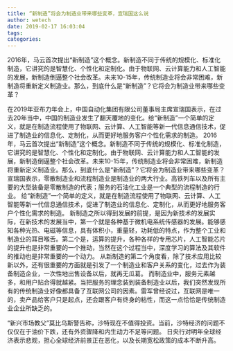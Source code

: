```yaml
---
title: “新制造”将会为制造业带来哪些变革，宣瑞国这么说
author: wetech
date: 2019-02-17 16:03:04
tags: 
categories: 
---
```

2016年，马云首次提出“新制造”这个概念。新制造不同于传统的规模化、标准化制造，它讲究的是智慧化、个性化和定制化。由于物联网、云计算能力和人工智能的发展，新制造倒逼整个社会改革。未来10-15年，传统制造业将会非常困难，新制造将重新定义制造业。那么，到底什么是“新制造”？它将会为制造业带来哪些变革？
<!-- more -->
在2019年亚布力年会上，中国自动化集团有限公司董事局主席宣瑞国表示，在过去20年当中，中国的制造业发生了翻天覆地的变化。给“新制造”一个简单的定义，就是在制造流程使用了物联网、云计算、人工智能等新一代信息通信技术，促进了制造业的信息化、定制化，从而更好地服务客户个性化需求的制造。
2016年，马云首次提出“新制造”这个概念。新制造不同于传统的规模化、标准化制造，它讲究的是智慧化、个性化和定制化。由于物联网、云计算能力和人工智能的发展，新制造倒逼整个社会改革。未来10-15年，传统制造业将会非常困难，新制造将重新定义制造业。那么，到底什么是“新制造”？它将会为制造业带来哪些变革？
宣瑞国表示，零散制造业和流程制造业是制造业的两大行业。高铁列车以及所有主要的大型装备是零散制造的代表；服务的石油化工业是一个典型的流程制造的行业。
给“新制造”一个简单的定义，就是在制造流程使用了物联网、云计算、人工智能等新一代信息通信技术，促进了制造业的信息化、定制化，从而更好地服务客户个性化需求的制造。 新制造之所以得到发展的前提，是因为新技术的发展实际，在新技术的发展当中，第一个就是各种基于微机电系统传感器的发展。能够感知各种光热、电磁等信息，具有体积小，重量轻，功耗低的特点，作为整个工业和制造业的耳目喉舌。第二个是，运算的提升，各种各样的专用芯片，人工智能芯片的提升也是非常重要的一个推动，当然在这个过程当中，深度学习的算法及其软件的推动也是非常重要的一个动力。
从新制造的第二个角度看，除了技术应用比较新以外，还有很重要的方面就是引发了一个制造业和客户关系的变化，过去作为装备制造企业，一次性地出售设备以后，就再无瓜葛。 而制造业中，服务元素越多，和用户贴合得就越紧。当把服务的理念装到装备制造业以后，我们突然发现所有的传统制造业好像都具备了互联网公司的因素。雷军曾经说过，互联网是唯一的，卖产品给客户只是起点，还会跟客户有终身的粘性，而这一点恰恰是传统制造业企业所缺乏的。
 
 
“新兴市场教父”莫比乌斯警告称，沙特现在不值得投资。当前，沙特经济的问题不仅仅在于油价下跌，还有外资骤降和内生动力不足等问题。
日央行对明年全球经济表示悲观，担心全球经济前景正在恶化，以及长期宽松政策的成本不断升高。
